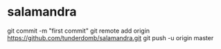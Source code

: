 salamandra
==========

git commit -m "first commit"
git remote add origin https://github.com/tunderdomb/salamandra.git
git push -u origin master